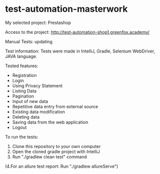 # test-automation-masterwork

My selected project: Prestashop

Access to the project: http://test-automation-shop1.greenfox.academy/

Manual Tests: updating

Test information: Tests were made in IntelliJ, Gradle, Selenium WebDriver, JAVA language.

Tested features:
- Registration
- Login
- Using Privacy Statement
- Listing Data
- Pagination
- Input of new data
- Repetitive data entry from external source
- Existing data modification
- Deleting data
- Saving data from the web application
- Logout

To run the tests:
1. Clone this repository to your own computer
2. Open the cloned gradle project with IntelliJ
3. Run "./gradlew clean test" command

(4.For an allure test report: Run "./gradlew allureServe")
